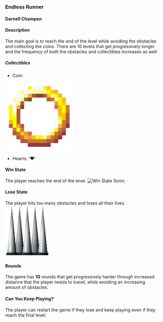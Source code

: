 
### Endless Runner

#### Darnell Champen

#### **Description**

The main goal is to reach the end of the level while avoiding the obstacles and collecting the coins. There are 10 levels that get progressively longer and the frequency of both the obstacles and collectibles increases as well.

##### Collectibles

- Coin: 

![Coin](./images/coin.gif)

- Hearts: '&hearts;'

#### **Win State**

The player reaches the end of the level.
![Win State Sonic](<img src="./images/sonicWon.gif" alt="Win State Sonic" width="32px" height="32px" />)


#### **Lose State**

The player hits too many obstacles and loses all their lives.
![Lose State Sonic](./images/sonicSpikes.webp)

#### **Rounds**

The game has **10** rounds that get progressively harder through increased distance that the player needs to travel, while avoiding an increasing amount of obstacles.

#### **Can You Keep Playing?**

The player can restart the game if they lose and keep playing even if they reach the final level.